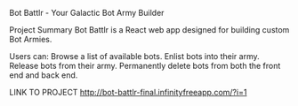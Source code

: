 Bot Battlr - Your Galactic Bot Army Builder

Project Summary
Bot Battlr is a React web app designed for building custom Bot Armies. 

Users can:
Browse a list of available bots.
Enlist bots into their army.
Release bots from their army.
Permanently delete bots from both the front end and back end.


LINK TO PROJECT
http://bot-battlr-final.infinityfreeapp.com/?i=1
